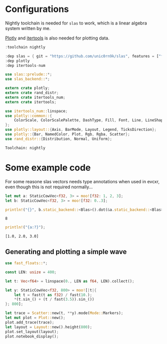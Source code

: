 # Configurations

Nightly toolchain is needed for `slas` to work, which is a linear algebra system written by me.

[Plotly](https://lib.rs/plotly) and [itertools](https://lib.rs/itertools) is also needed for plotting data.


```Rust
:toolchain nightly

:dep slas = { git = "https://github.com/unic0rn9k/slas", features = ["fast-floats"] }
:dep plotly
:dep itertools-num

use slas::prelude::*;
use slas_backend::*;

extern crate plotly;
extern crate rand_distr;
extern crate itertools_num;
extern crate itertools;

use itertools_num::linspace;
use plotly::common::{
    ColorScale, ColorScalePalette, DashType, Fill, Font, Line, LineShape, Marker, Mode, Title,
};
use plotly::layout::{Axis, BarMode, Layout, Legend, TicksDirection};
use plotly::{Bar, NamedColor, Plot, Rgb, Rgba, Scatter};
use rand_distr::{Distribution, Normal, Uniform};
```




    Toolchain: nightly




# Some example code

For some reasone slas vectors needs type annotations when used in evcxr, even though this is not required normally...


```Rust
let mut a: StaticCowVec<f32, 3> = moo![f32: 1, 2, 3];
let b: StaticCowVec<f32, 3> = moo![f32: 0..3];

println!("{}", b.static_backend::<Blas>().dot(&a.static_backend::<Blas>()));
```

    8



```Rust
println!("{a:?}");
```

    [1.0, 2.0, 3.0]


## Generating and plotting a simple wave


```Rust
use fast_floats::*;

const LEN: usize = 400;

let t: Vec<f64> = linspace(0., LEN as f64, LEN).collect();

let y: StaticCowVec<f32, 800> = moo![|t|{
    let t = fast(t as f32) / fast(10.);
    *(t.sin_() + (t / fast(3.5)).sin_())
}; 800];

let trace = Scatter::new(t, **y).mode(Mode::Markers);
let mut plot = Plot::new();
plot.add_trace(trace);
let layout = Layout::new().height(800);
plot.set_layout(layout);
plot.notebook_display();
```




<div>
    <div id="fosX4icCxRdXdL0e1ICx" class="plotly-graph-div" style="height:100%; width:100%;"></div>
    <script type="text/javascript">
        require(['https://cdn.plot.ly/plotly-2.8.3.min.js'], function(Plotly) {
            window.PLOTLYENV=window.PLOTLYENV || {};

            if (document.getElementById("fosX4icCxRdXdL0e1ICx")) {
                var trace_0 = {"type":"scatter","mode":"markers","x":[0.0,1.0025062656641603,2.0050125313283207,3.007518796992481,4.010025062656641,5.012531328320802,6.015037593984962,7.017543859649122,8.020050125313283,9.022556390977442,10.025062656641603,11.027568922305765,12.030075187969924,13.032581453634084,14.035087719298245,15.037593984962406,16.040100250626566,17.042606516290725,18.045112781954884,19.047619047619047,20.050125313283207,21.052631578947366,22.05513784461153,23.05764411027569,24.06015037593985,25.062656641604008,26.065162907268167,27.06766917293233,28.07017543859649,29.07268170426065,30.075187969924812,31.07769423558897,32.08020050125313,33.08270676691729,34.08521303258145,35.08771929824561,36.09022556390977,37.092731829573935,38.095238095238095,39.097744360902254,40.100250626566414,41.10275689223057,42.10526315789473,43.10776942355889,44.11027568922306,45.11278195488722,46.11528822055138,47.11779448621554,48.1203007518797,49.122807017543856,50.125313283208015,51.127819548872175,52.130325814536334,53.1328320802005,54.13533834586466,55.13784461152882,56.14035087719298,57.14285714285714,58.1453634085213,59.14786967418546,60.150375939849624,61.152882205513784,62.15538847117794,63.1578947368421,64.16040100250626,65.16290726817043,66.16541353383458,67.16791979949875,68.1704260651629,69.17293233082707,70.17543859649122,71.17794486215539,72.18045112781954,73.1829573934837,74.18546365914787,75.18796992481202,76.19047619047619,77.19298245614034,78.19548872180451,79.19799498746866,80.20050125313283,81.203007518797,82.20551378446115,83.20802005012531,84.21052631578947,85.21303258145363,86.21553884711778,87.21804511278195,88.22055137844612,89.22305764411027,90.22556390977444,91.22807017543859,92.23057644110276,93.23308270676691,94.23558897243107,95.23809523809523,96.2406015037594,97.24310776942356,98.24561403508771,99.24812030075188,100.25062656641603,101.2531328320802,102.25563909774435,103.25814536340852,104.26065162907267,105.26315789473684,106.265664160401,107.26817042606515,108.27067669172932,109.27318295739347,110.27568922305764,111.27819548872179,112.28070175438596,113.28320802005013,114.28571428571428,115.28822055137844,116.2907268170426,117.29323308270676,118.29573934837092,119.29824561403508,120.30075187969925,121.3032581453634,122.30576441102757,123.30827067669172,124.31077694235589,125.31328320802004,126.3157894736842,127.31829573934836,128.32080200501252,129.32330827067668,130.32581453634086,131.328320802005,132.33082706766916,133.33333333333331,134.3358395989975,135.33834586466165,136.3408521303258,137.34335839598998,138.34586466165413,139.34837092731829,140.35087719298244,141.35338345864662,142.35588972431077,143.35839598997492,144.36090225563908,145.36340852130326,146.3659147869674,147.36842105263156,148.37092731829574,149.3734335839599,150.37593984962405,151.3784461152882,152.38095238095238,153.38345864661653,154.38596491228068,155.38847117794487,156.39097744360902,157.39348370927317,158.39598997493732,159.3984962406015,160.40100250626566,161.4035087719298,162.406015037594,163.40852130325814,164.4110275689223,165.41353383458645,166.41604010025063,167.41854636591478,168.42105263157893,169.4235588972431,170.42606516290726,171.42857142857142,172.43107769423557,173.43358395989975,174.4360902255639,175.43859649122805,176.44110275689223,177.4436090225564,178.44611528822054,179.4486215538847,180.45112781954887,181.45363408521303,182.45614035087718,183.45864661654133,184.4611528822055,185.46365914786966,186.46616541353382,187.468671679198,188.47117794486215,189.4736842105263,190.47619047619045,191.47869674185463,192.4812030075188,193.48370927318294,194.48621553884712,195.48872180451127,196.49122807017542,197.49373433583958,198.49624060150376,199.4987468671679,200.50125313283206,201.50375939849624,202.5062656641604,203.50877192982455,204.5112781954887,205.51378446115288,206.51629072681703,207.51879699248119,208.52130325814534,209.52380952380952,210.52631578947367,211.52882205513782,212.531328320802,213.53383458646616,214.5363408521303,215.53884711779446,216.54135338345864,217.5438596491228,218.54636591478695,219.54887218045113,220.55137844611528,221.55388471177943,222.55639097744358,223.55889724310777,224.56140350877192,225.56390977443607,226.56641604010025,227.5689223057644,228.57142857142856,229.5739348370927,230.5764411027569,231.57894736842104,232.5814536340852,233.58395989974937,234.58646616541353,235.58897243107768,236.59147869674183,237.593984962406,238.59649122807016,239.59899749373432,240.6015037593985,241.60401002506265,242.6065162907268,243.60902255639095,244.61152882205513,245.6140350877193,246.61654135338344,247.6190476190476,248.62155388471177,249.62406015037593,250.62656641604008,251.62907268170426,252.6315789473684,253.63408521303256,254.63659147869672,255.6390977443609,256.64160401002505,257.64411027568923,258.64661654135335,259.64912280701753,260.6516290726817,261.65413533834584,262.65664160401,263.65914786967414,264.6616541353383,265.6641604010025,266.66666666666663,267.6691729323308,268.671679197995,269.6741854636591,270.6766917293233,271.6791979949875,272.6817042606516,273.6842105263158,274.68671679197996,275.6892230576441,276.69172932330827,277.6942355889724,278.69674185463657,279.69924812030075,280.7017543859649,281.70426065162906,282.70676691729324,283.70927318295736,284.71177944862154,285.7142857142857,286.71679197994985,287.719298245614,288.72180451127815,289.72431077694233,290.7268170426065,291.72932330827064,292.7318295739348,293.734335839599,294.7368421052631,295.7393483709273,296.7418546365915,297.7443609022556,298.7468671679198,299.74937343358397,300.7518796992481,301.7543859649123,302.7568922305764,303.7593984962406,304.76190476190476,305.7644110275689,306.76691729323306,307.76942355889724,308.77192982456137,309.77443609022555,310.77694235588973,311.77944862155385,312.78195488721803,313.7844611528822,314.78696741854634,315.7894736842105,316.79197994987464,317.7944862155388,318.796992481203,319.79949874686713,320.8020050125313,321.8045112781955,322.8070175438596,323.8095238095238,324.812030075188,325.8145363408521,326.8170426065163,327.8195488721804,328.8220551378446,329.82456140350877,330.8270676691729,331.8295739348371,332.83208020050125,333.8345864661654,334.83709273182956,335.83959899749374,336.84210526315786,337.84461152882204,338.8471177944862,339.84962406015035,340.8521303258145,341.85463659147865,342.85714285714283,343.859649122807,344.86215538847114,345.8646616541353,346.8671679197995,347.8696741854636,348.8721804511278,349.874686716792,350.8771929824561,351.8796992481203,352.88220551378447,353.8847117794486,354.8872180451128,355.8897243107769,356.8922305764411,357.89473684210526,358.8972431077694,359.89974937343356,360.90225563909775,361.90476190476187,362.90726817042605,363.90977443609023,364.91228070175436,365.91478696741854,366.91729323308266,367.91979949874684,368.922305764411,369.92481203007515,370.9273182957393,371.9298245614035,372.93233082706763,373.9348370927318,374.937343358396,375.9398496240601,376.9423558897243,377.9448621553885,378.9473684210526,379.9498746867168,380.9523809523809,381.9548872180451,382.95739348370927,383.9598997493734,384.9624060150376,385.96491228070175,386.9674185463659,387.96992481203006,388.97243107769424,389.97493734335836,390.97744360902254,391.97994987468667,392.98245614035085,393.98496240601503,394.98746867167915,395.98997493734333,396.9924812030075,397.99498746867164,398.9974937343358,400.0],"y":[0.0,0.12840097,0.2557811,0.3811296,0.5034554,0.62179726,0.73523265,0.84288704,0.9439424,1.0376453,1.1233138,1.2003447,1.2682184,1.3265052,1.3748682,1.4130669,1.4409597,1.458505,1.4657607,1.4628847,1.4501317,1.4278518,1.3964863,1.3565625,1.3086892,1.25355,1.1918964,1.1245401,1.0523443,0.9762158,0.89709544,0.81594765,0.73375267,0.65149426,0.57015127,0.49068785,0.41404212,0.34111905,0.27277887,0.20982993,0.15302044,0.103030026,0.06046319,0.025844395,-0.00038939714,-0.017891526,-0.026409805,-0.025789142,-0.015972614,0.00299716,0.030978799,0.067733645,0.11292821,0.16613638,0.22684526,0.29445952,0.36830688,0.4476462,0.5316725,0.61952764,0.71030754,0.80307144,0.89685166,0.99066174,1.0835088,1.1744021,1.262363,1.3464353,1.4256936,1.4992543,1.566284,1.6260068,1.6777143,1.7207699,1.7546175,1.7787869,1.792898,1.7966647,1.7898977,1.7725077,1.7445052,1.7060008,1.6572051,1.5984247,1.5300617,1.4526088,1.3666434,1.2728248,1.1718835,1.0646186,0.9518885,0.83459926,0.7137018,0.59017557,0.4650258,0.33927014,0.21392591,0.09000772,-0.03149134,-0.14960206,-0.26339203,-0.3719759,-0.4745202,-0.5702562,-0.658483,-0.738576,-0.809995,-0.8722856,-0.9250873,-0.968133,-1.0012549,-1.0243841,-1.0375522,-1.0408885,-1.0346217,-1.0190758,-0.9946646,-0.96189237,-0.92134285,-0.8736781,-0.8196291,-0.7599869,-0.69559956,-0.6273569,-0.55618656,-0.48304373,-0.40889713,-0.33472645,-0.26150382,-0.19019195,-0.121730685,-0.05702412,0.0030609965,0.05771184,0.10617185,0.14775145,0.18183595,0.20788842,0.22545898,0.23418683,0.23380458,0.22414267,0.20512849,0.17678976,0.13925242,0.09274131,0.037576437,-0.025828958,-0.096973896,-0.17527193,-0.26005924,-0.3506016,-0.44609776,-0.54569364,-0.6484843,-0.7535261,-0.859848,-0.96645576,-1.0723487,-1.1765231,-1.2779849,-1.3757628,-1.4689121,-1.5565276,-1.6377506,-1.7117835,-1.7778882,-1.8353999,-1.8837322,-1.9223822,-1.9509388,-1.9690818,-1.976588,-1.973334,-1.9592957,-1.93455,-1.8992736,-1.8537407,-1.7983211,-1.733478,-1.6597576,-1.5777917,-1.4882867,-1.3920171,-1.2898207,-1.1825824,-1.0712361,-0.95674974,-0.84011495,-0.72234184,-0.6044401,-0.4874199,-0.37227577,-0.25997818,-0.1514644,-0.047625005,0.050697565,0.14272135,0.22773224,0.30509084,0.37424052,0.43470752,0.4861114,0.5281645,0.56067777,0.58356,0.5968191,0.60056365,0.59499896,0.5804268,0.5572406,0.52592283,0.48703858,0.44123212,0.38921785,0.33177134,0.26972649,0.2039628,0.13539928,0.064983934,-0.0063219927,-0.07754107,-0.14770052,-0.21583651,-0.28100556,-0.34229976,-0.39884397,-0.44981503,-0.4944464,-0.53203416,-0.5619514,-0.5836458,-0.59664965,-0.6005859,-0.5951686,-0.5802107,-0.5556217,-0.52140987,-0.47768426,-0.4246531,-0.36261827,-0.2919783,-0.21322137,-0.12691975,-0.03372854,0.06562942,0.17035985,0.279611,0.39248204,0.508028,0.6252769,0.7432302,0.86087686,0.97720444,1.0912049,1.2018932,1.3083062,1.4095182,1.5046492,1.5928727,1.6734283,1.7456207,1.8088341,1.8625343,1.906275,1.9397047,1.9625646,1.9746964,1.9760408,1.9666398,1.9466344,1.9162648,1.8758671,1.8258706,1.7667937,1.699235,1.6238734,1.5414572,1.452798,1.3587639,1.2602639,1.1582496,1.0536983,0.94760525,0.84097636,0.73480904,0.63009506,0.527802,0.42886734,0.33418828,0.24460787,0.16091734,0.083839476,0.014024079,-0.04795587,-0.101616204,-0.14655983,-0.182482,-0.2091763,-0.22653437,-0.23454535,-0.2332992,-0.2229842,-0.20388275,-0.17637342,-0.14092106,-0.09807569,-0.04846716,0.0072029233,0.06816548,0.13360143,0.20263556,0.27435422,0.34781563,0.42205253,0.49609208,0.56895703,0.6396781,0.7073046,0.77091485,0.82962745,0.88260376,0.9290592,0.96827704,0.9996103,1.0224855,1.036418,1.041005,1.035941,1.021017,0.9961181,0.9612306,0.9164431,0.8619404,0.798003,0.7250138,0.6434378,0.55383444,0.45684147,0.35316825,0.24360111,0.12897834,0.01020062,-0.111797124,-0.23604324,-0.36153224,-0.48725742,-0.6121923,-0.73532367,-0.85565543,-0.97220457,-1.084034,-1.1902384,-1.2899745,-1.3824557,-1.4669585,-1.5428436,-1.6095423,-1.6665808,-1.7135755,-1.7502325,-1.7763613,-1.7918689,-1.7967618,-1.7911466,-1.7752316,-1.7493176,-1.7138035,-1.6691743,-1.6159983,-1.554929,-1.4866829,-1.4120526,-1.3318777,-1.2470466,-1.1584977,-1.0671842,-0.9740955,-0.8802201,-0.78654635,-0.6940652,-0.60373324,-0.5164925,-0.43323612,-0.35481066,-0.28201562,-0.21557552,-0.15615427,-0.10433048,-0.060600877,-0.025378048,0.0010234714,0.018379867,0.026568651,0.025564551,0.015441835,-0.003627956,-0.03137338,-0.06743306,-0.11135578,-0.16259861,-0.22054833,-0.28450686,-0.35371733,-0.42736572,-0.50457585,-0.5844437,-0.66601765,-0.7483351,-0.8304189,-0.91127676,-0.98993963,-1.0654382,-1.1368403,-1.2032509,-1.2638077,-1.3177147,-1.3642273,-1.4026775,-1.4324713,-1.4530936,-1.4641219,-1.465219,-1.4561505,-1.4367752,-1.4070522,-1.3670399,-1.3169003,-1.2568899,-1.1873596,-1.1087604,-1.0216221,-0.926566,-0.824287,-0.71554625,-0.6011778,-0.48206043,-0.35913014,-0.23334995,-0.105713084,0.022760542,0.15105791,0.27814975,0.40303287,0.5247243,0.6422627,0.75473845,0.86128086,0.96108717,1.0534164,1.1375961,1.2130429,1.2792472,1.3357981,1.3823775,1.4187587,1.4448197,1.4605368,1.4659847,1.4613377,1.4468712,1.4229468,1.3900259,1.3486488,1.2994363,1.2430882,1.1803622,1.1120865,1.0391287,0.9623988,0.8828505,0.8014434,0.71916676,0.6370012,0.55591905,0.47688806,0.400835,0.328663,0.2612211,0.199305,0.14365613,0.09493655,0.05374235,0.02057904,-0.0041324496,-0.020059466,-0.026968539,-0.024721026,-0.013278425,0.0073002577,0.036854863,0.075131595,0.12177765,0.17635268,0.23833114,0.3070988,0.3819762,0.46220404,0.5469707,0.6354129,0.7266121,0.8196292,0.91348505,1.0071957,1.0997714,1.1902148,1.2775583,1.3608432,1.4391543,1.51162,1.5774099,1.6357647,1.6859834,1.7274463,1.7596133,1.7820266,1.7943251,1.7962371,1.7875934,1.768321,1.7384481,1.6981034,1.6475155,1.5870078,1.5169957,1.4379923,1.3505852,1.2554506,1.1533315,1.0450337,0.93142945,0.8134295,0.6919956,0.56810975,0.44277665,0.31702095,0.19185328,0.06829283,-0.052673995,-0.17008904,-0.28301913,-0.39059415,-0.49198622,-0.58644116,-0.673272,-0.7518656,-0.8217006,-0.8823343,-0.9334246,-0.97472394,-1.0060786,-1.0274389,-1.0388547,-1.0404719,-1.0325352,-1.015388,-0.9894562,-0.95526266,-0.91340524,-0.8645531,-0.80945617,-0.7489079,-0.6837736,-0.6149465,-0.54335374,-0.46996397,-0.39574036,-0.32166663,-0.24871522,-0.17783901,-0.109977275,-0.04602605,0.013154805,0.06676096,0.11405218,0.15434778,0.18704754,0.21162772,0.22765678,0.23478866,0.23277271,0.22145832,0.20078814,0.17080873,0.13166404,0.08359498,0.026937246,-0.03787619,-0.110331476,-0.18983054,-0.27569073,-0.36717194,-0.46345714,-0.56368345,-0.66694444,-0.7722834,-0.87873036,-0.9852838,-1.0909436,-1.1947114,-1.2955903,-1.3926184,-1.4848508,-1.5713942,-1.6514039,-1.7240834,-1.7887142,-1.84464,-1.8912917,-1.9281838,-1.9549167,-1.9711905,-1.9767976,-1.9716334,-1.9556909,-1.9290655,-1.8919501,-1.8446379,-1.7875144,-1.7210557,-1.6458285,-1.5624728,-1.4717139,-1.3743336,-1.271175,-1.1631428,-1.0511672,-0.93622905,-0.8193214,-0.70144784,-0.58363026,-0.46686938,-0.35216084,-0.2404668,-0.13271475,-0.029793203,0.06747109,0.158301,0.24200135,0.31794727,0.38558966,0.4444775,0.49424613,0.5346199,0.56543225,0.586608,0.5981715,0.60024923,0.5930661,0.5769368,0.5522748,0.519574,0.47941226,0.43245447,0.37941936,0.32109872,0.25833255,0.19199893,0.12303989,0.052397035,-0.018963747,-0.090063535,-0.1599392,-0.22761771,-0.29216528,-0.35267824,-0.40829426,-0.45820093,-0.50163233,-0.537907,-0.5664046,-0.5865905,-0.5980174,-0.6003143,-0.5932184,-0.57656014,-0.5502634,-0.51435554,-0.46896592,-0.41431516,-0.3507257,-0.2786129,-0.19847226,-0.110901594,-0.016564727,0.0838027,0.18939573,0.29935905,0.4127724,0.5286916,0.64613587,0.7641071,0.881599,0.9975862,1.1110716,1.2210698,1.3266268,1.42683,1.5207949,1.6077144,1.6868367,1.7574809,1.8190496,1.8710157,1.9129534,1.9445274,1.965497,1.9757203,1.9751565,1.963865,1.9420047,1.9098334,1.8677002,1.8160565,1.7554321,1.6864418,1.6097764,1.5261894,1.4365153,1.3416233,1.2424328,1.1398991,1.0349965,0.928737,0.82211715,0.71613765,0.6117841,0.510013,0.4117695,0.31793302,0.22934186,0.14677209,0.07093078,0.002465248,-0.05807507,-0.11021823,-0.15358281,-0.18788522,-0.21293181,-0.22863185,-0.23499548,-0.2321285,-0.22023165,-0.19961274,-0.17066133,-0.13385761,-0.089769006,-0.03903091,0.017633557,0.07944921,0.14558443,0.2151604,0.28726244,0.36092952,0.43520337,0.50910395,0.5816568,0.6519051,0.71888506,0.7816901,0.83944595,0.8913206,0.9365497,0.9744173,1.0042903,1.0256143,1.0379186,1.0408185,1.0340208,1.0173366,0.990667,0.9540198,0.90749377,0.85129654,0.7857293,0.7111826,0.6281436,0.5371803,0.43895012,0.3341762,0.2236534,0.10823038,-0.011194676,-0.13366002,-0.25819734,-0.38380253,-0.50945795,-0.63415486,-0.75686306,-0.87659144,-0.99237216,-1.103268,-1.2083927,-1.3068993,-1.3980169,-1.4810376,-1.5553336,-1.6203585,-1.675643,-1.720825]};
var data = [trace_0];
var layout = {"height":800};
                Plotly.newPlot(
                    'fosX4icCxRdXdL0e1ICx',
                    data,
                    layout,
                    {"responsive": true}
                ).then(function(){
                    var gd = document.getElementById('fosX4icCxRdXdL0e1ICx');
                    var x = new MutationObserver(function (mutations, observer) { {
                            var display = window.getComputedStyle(gd).display;
                            if (!display || display === 'none') { {
                                console.log([gd, 'removed!']);
                                Plotly.purge(gd);
                                observer.disconnect();
                            } }
                    } });

                    // Listen for the removal of the full notebook cells
                    var notebookContainer = gd.closest('#notebook-container');
                    if (notebookContainer) { {
                        x.observe(notebookContainer, {childList: true});
                    } }

                    // Listen for the clearing of the current output cell
                    var outputEl = gd.closest('.output');
                    if (outputEl) { {
                        x.observe(outputEl, {childList: true});
                    } } })
            };
        });
            </script>
</div>




```Rust

```
